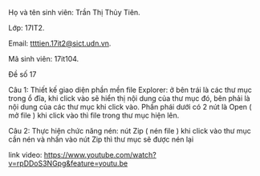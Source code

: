 Họ và tên sinh viên: Trần Thị Thủy Tiên.

Lớp: 17IT2. 

Email: ttttien.17it2@sict.udn.vn. 

Mã sinh viên: 17it104.

Đề số 17 

Câu 1: Thiết kế giao diện phần mền file Explorer: ở bên trái là các thư mục trong ổ đĩa, khi click vào sẽ hiển thị nội dung của thư mục đó, bên phải là nội dung của các thư mục khi click vào. Phần phái dưới có 2 nút là Open ( mở file ) khi click vào thì file trong thư mục hiện lên. 

Câu 2: Thực hiện chức năng nén: nút Zip ( nén file ) khi click vào thư mục cần nén và nhấn vào nút Zip thì thư mục sẽ được nén lại 

link video: https://www.youtube.com/watch?v=rpDDoS3NGpg&feature=youtu.be
